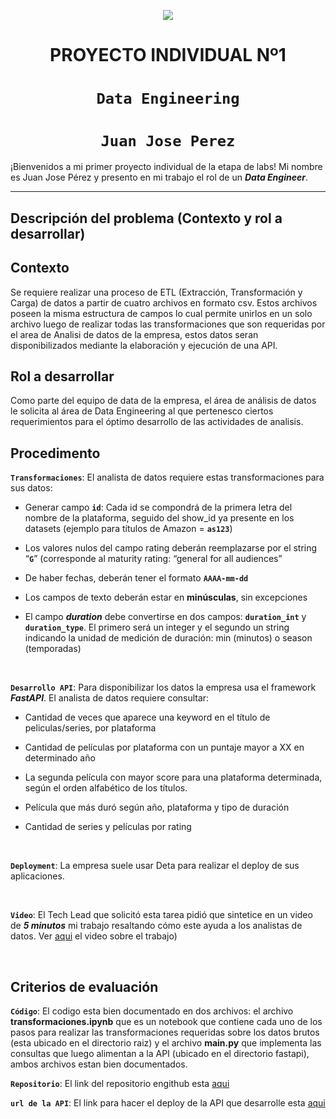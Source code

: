<p align=center><img src=https://media.istockphoto.com/id/1361894912/es/vector/extracci%C3%B3n-transformaci%C3%B3n-y-carga-de-datos.jpg?s=612x612&w=is&k=20&c=2BN9qDMLJ8avedxayE-TKJu3tWU1X2aTwCHzq0AndHA=><p>

# <h1 align=center> **PROYECTO INDIVIDUAL Nº1** </h1>

# <h1 align=center>**`Data Engineering`**</h1>
## <h1 align=center>**`Juan Jose Perez`**</h1>



¡Bienvenidos a mi primer proyecto individual de la etapa de labs! Mi nombre es Juan Jose Pérez y presento en mi trabajo el rol de un ***Data Engineer***.  

<hr>  

## **Descripción del problema (Contexto y rol a desarrollar)**

## Contexto

Se requiere realizar una proceso de ETL (Extracción, Transformación y Carga) de datos a partir de cuatro archivos en formato csv. Estos archivos poseen la misma estructura de campos lo cual permite unirlos en un solo archivo luego de realizar todas las transformaciones que son requeridas por el area de Analisi de datos de la empresa, estos datos seran  disponibilizados  mediante la elaboración y ejecución de una API.



## Rol a desarrollar

Como parte del equipo de data de la empresa, el área de análisis de datos le solicita al área de Data Engineering al que pertenesco ciertos requerimientos para el óptimo desarrollo de las actividades de analisis. 



## **Procedimento**

**`Transformaciones`**:  El analista de datos requiere estas transformaciones para sus datos:


+ Generar campo **`id`**: Cada id se compondrá de la primera letra del nombre de la plataforma, seguido del show_id ya presente en los datasets (ejemplo para títulos de Amazon = **`as123`**)

+ Los valores nulos del campo rating deberán reemplazarse por el string “**`G`**” (corresponde al maturity rating: “general for all audiences”

+ De haber fechas, deberán tener el formato **`AAAA-mm-dd`**

+ Los campos de texto deberán estar en **minúsculas**, sin excepciones

+ El campo ***duration*** debe convertirse en dos campos: **`duration_int`** y **`duration_type`**. El primero será un integer y el segundo un string indicando la unidad de medición de duración: min (minutos) o season (temporadas)

<br/>

**`Desarrollo API`**:  Para disponibilizar los datos la empresa usa el framework ***FastAPI***. El analista de datos requiere consultar:

+ Cantidad de veces que aparece una keyword en el título de peliculas/series, por plataforma

+ Cantidad de películas por plataforma con un puntaje mayor a XX en determinado año

+ La segunda película con mayor score para una plataforma determinada, según el orden alfabético de los títulos.

+ Película que más duró según año, plataforma y tipo de duración

+ Cantidad de series y películas por rating
<br/>


**`Deployment`**: La empresa suele usar Deta  para realizar el deploy de sus aplicaciones.
<br/>

<br/>

**`Video`**: El Tech Lead que solicitó esta tarea pidió que sintetice en un video de ***5 minutos*** mi trabajo resaltando cómo este ayuda a los analistas de datos. Ver [aqui](https://youtu.be/K5Ca9gsUwzw/) el video sobre el trabajo)


<br/>

## **Criterios de evaluación**

**`Código`**: El codigo esta bien documentado en dos archivos: el archivo **transformaciones.ipynb** que es un notebook que contiene cada uno de los pasos para realizar las transformaciones requeridas sobre los datos brutos (esta ubicado en el directorio raiz) y el archivo **main.py** que implementa las consultas que luego alimentan a la API (ubicado en el directorio fastapi), ambos archivos estan bien documentados. 

**`Repositorio`**: El link del repositorio engithub esta [aqui](https://github.com/gurufractal/PI01-Data-Engineering.git) 

**`url de la API`**: El link para hacer el deploy de la API que desarrolle esta [aqui](https://fnhfue.deta.dev/)



<br/>

